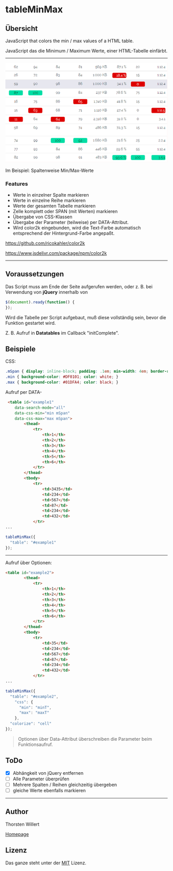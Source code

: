 # tableMinMax

## Übersicht
JavaScript that colors the min / max values of a HTML table.

JavaScript das die Minimum / Maximum Werte, einer HTML-Tabelle einfärbt.

____

![Ergebnis](/images/tableMinMax.png)

Im Beispiel: Spaltenweise Min/Max-Werte

### Features

- Werte in einzelner Spalte markieren
- Werte in einzelne Reihe markieren
- Werte der gesamten Tabelle markieren
- Zelle komplett oder SPAN (mit Werten)  markieren
- Übergabe von CSS-Klassen
- Übergabe der Parameter (teilweise) per DATA-Attribut.
- Wird color2k eingebunden, wird die Text-Farbe automatisch entsprechend der Hintergrund-Farbe angepaßt.

https://github.com/ricokahler/color2k

https://www.jsdelivr.com/package/npm/color2k

___

## Voraussetzungen

Das Script muss am Ende der Seite aufgerufen werden, oder z. B. bei Verwendung von **jQuery** innerhalb von
``` JavaScript
$(document).ready(function() {
});
```

Wird die Tabelle per Script aufgebaut, muß diese vollständig sein, bevor die Funktion gestartet wird.

Z. B. Aufruf in **Datatables** im Callback "initComplete".

## Beispiele

CSS:
``` CSS
.mSpan { display: inline-block; padding: .1em; min-width: 4em; border-radius: .3em; }
.min { background-color: #DF0101; color: white; }
.max { background-color: #01DFA4; color: black; }
```

Aufruf per DATA-
``` html
 <table id="example1"
    data-search-mode="all"
    data-css-min="min mSpan"
    data-css-max="max mSpan">
        <thead>
            <tr>
                <th>1</th>
                <th>2</th>
                <th>3</th>
                <th>4</th>
                <th>5</th>
                <th>6</th>
            </tr>
        </thead>
        <tbody>
            <tr>
                <td>3435</td>
                <td>234</td>
                <td>567</td>
                <td>87</td>
                <td>234</td>
                <td>432</td>
            </tr>
...
```
``` JavaScript
tableMinMax({
  "table": "#example1"
});
```
____

Aufruf über Optionen:
``` html
<table id="example2">
        <thead>
            <tr>
                <th>1</th>
                <th>2</th>
                <th>3</th>
                <th>4</th>
                <th>5</th>
                <th>6</th>
            </tr>
        </thead>
        <tbody>
            <tr>
                <td>35</td>
                <td>234</td>
                <td>567</td>
                <td>87</td>
                <td>234</td>
                <td>432</td>
            </tr>
...
```
``` JavaScript
tableMinMax({
  "table": "#example2",
    "css": {
      "min": "minT",
      "max": "maxT"
    },
  "colorize": "cell"
});
```
> 
> Optionen über Data-Attribut überschreiben die Parameter beim Funktionsaufruf.
>

## ToDo

- [x] Abhängkeit von jQuery entfernen
- [ ] Alle Parameter überprüfen
- [ ] Mehrere Spalten / Reihen gleichzeitig übergeben
- [ ] gleiche Werte ebenfalls markieren
 ___

## Author
Thorsten Willert

[Homepage](https://www.thorsten-willert.de/software/javascript/tableminmax)

## Lizenz
Das ganze steht unter der [MIT](https://github.com/THWillert/tableMinMax/blob/master/LICENSE) Lizenz.



